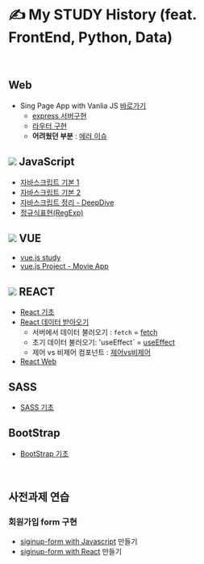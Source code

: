 # ✍ My STUDY History (feat. FrontEnd, Python, Data)


<br/>

## Web 
- Sing Page App with Vanlia JS [바로가기](https://github.com/ohtaekwon/Vanlia-JS-Single-Page-App-Test)
    - [express 서버구현](https://github.com/ohtaekwon/Vanlia-JS-Single-Page-App-Test#2-express-%EC%84%9C%EB%B2%84-%EA%B5%AC%EC%B6%95%ED%95%98%EA%B8%B0)
    - [라우터 구현](https://github.com/ohtaekwon/Vanlia-JS-Single-Page-App-Test#3-router-%EA%B5%AC%ED%98%84%ED%95%98%EA%B8%B0)
    - **어려웠던 부분** : [에러 이슈](https://github.com/ohtaekwon/Vanlia-JS-Single-Page-App-Test#%EC%97%90%EB%9F%AC-%EC%9D%B4%EC%8A%88)

## <img src="https://img.shields.io/badge/javascript-F7DF1E?style=for-the-badge&logo=javascript&logoColor=black"> JavaScript  

- [자바스크립트 기본 1](https://github.com/ohtaekwon/TIL-JavaScript/tree/master/Modern-JavaScript#today-i-learning-repositories)
- [자바스크립트 기본 2](https://github.com/ohtaekwon/TIL-JavaScript/tree/master/JavaScript-200%EC%A0%9C/PART_01)
- [자바스크립트 정리 - DeepDive](https://github.com/ohtaekwon/TIL-JavaScript/tree/master/Moder-JavaScript-Deep-Dive)
- [정규식표현(RegExp)](https://github.com/ohtaekwon/RegExp#%EC%A0%95%EA%B7%9C%ED%91%9C%ED%98%84%EC%8B%9Dregexp)

## <img src="https://img.shields.io/badge/vue.js-4FC08D?style=for-the-badge&logo=vue.js&logoColor=white"> VUE
- [vue.js study](https://github.com/ohtaekwon/TIL/tree/master/vue)
- [vue.js Project - Movie App](https://github.com/ohtaekwon/TIL/tree/master/Vue-Movie-Project)

## <img src="https://img.shields.io/badge/-React-222222?style=for-the-badge&logo=react"> REACT
- [React 기초](https://github.com/ohtaekwon/TIL/tree/master/React/React-Basic)
- [React 데이터 받아오기](https://github.com/ohtaekwon/TIL/tree/master/React/React-Data)
    - 서버에서 데이터 불러오기 : `fetch` = [fetch](https://github.com/ohtaekwon/TIL/tree/master/React/React-Web)
    - 초기 데이터 불러오기: 'useEffect`  = [useEffect](https://github.com/ohtaekwon/TIL/tree/master/React/React-Web)
    - 제어 vs 비제어 컴포넌트 : [제어vs비제어](https://github.com/hanameee/mini-signup-form-react/wiki/%5B%EA%B0%95%EC%9D%98%EC%95%88%5D-%EC%A0%9C%EC%96%B4-%EC%BB%B4%ED%8F%AC%EB%84%8C%ED%8A%B8%EC%99%80-%EB%B9%84%EC%A0%9C%EC%96%B4-%EC%BB%B4%ED%8F%AC%EB%84%8C%ED%8A%B8)
- [React Web](https://github.com/ohtaekwon/TIL/tree/master/React/React-Web)

## SASS
- [SASS 기초](https://github.com/ohtaekwon/TIL/tree/master/SCSS#scss-sass)

## BootStrap
- [BootStrap 기초](https://github.com/ohtaekwon/TIL/tree/master/bootstrap#bootstraps)


<br/>

## 사전과제 연습

### 회원가입 form 구현
- [siginup-form with Javascript](https://github.com/ohtaekwon/mini-signup-form) 만들기 
- [siginup-form with React](https://github.com/ohtaekwon/React-mini-signup-form) 만들기


